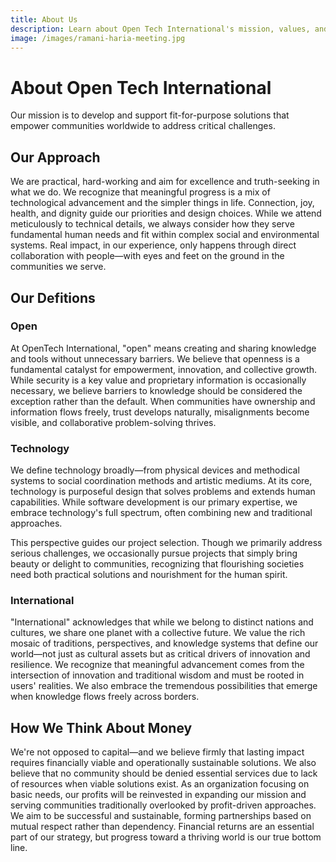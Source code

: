 ```yaml
---
title: About Us
description: Learn about Open Tech International's mission, values, and approach to advancing technology for global solutions.
image: /images/ramani-haria-meeting.jpg
---
```

# About Open Tech International

Our mission is to develop and support fit-for-purpose solutions that empower communities worldwide to address critical challenges.

## Our Approach
We are practical, hard-working and aim for excellence and truth-seeking in what we do. We recognize that meaningful progress is a mix of technological advancement and the simpler things in life. Connection, joy, health, and dignity guide our priorities and design choices. While we attend meticulously to technical details, we always consider how they serve fundamental human needs and fit within complex social and environmental systems. Real impact, in our experience, only happens through direct collaboration with people—with eyes and feet on the ground in the communities we serve.

## Our Defitions

### Open
At OpenTech International, "open" means creating and sharing knowledge and tools without unnecessary barriers. We believe that openness is a fundamental catalyst for empowerment, innovation, and collective growth. While security is a key value and proprietary information is occasionally necessary, we believe barriers to knowledge should be considered the exception rather than the default. When communities have ownership and information flows freely, trust develops naturally, misalignments become visible, and collaborative problem-solving thrives.

### Technology
We define technology broadly—from physical devices and methodical systems to social coordination methods and artistic mediums. At its core, technology is purposeful design that solves problems and extends human capabilities. While software development is our primary expertise, we embrace technology's full spectrum, often combining new and traditional approaches.

This perspective guides our project selection. Though we primarily address serious challenges, we occasionally pursue projects that simply bring beauty or delight to communities, recognizing that flourishing societies need both practical solutions and nourishment for the human spirit.

### International
"International" acknowledges that while we belong to distinct nations and cultures, we share one planet with a collective future. We value the rich mosaic of traditions, perspectives, and knowledge systems that define our world—not just as cultural assets but as critical drivers of innovation and resilience. We recognize that meaningful advancement comes from the intersection of innovation and traditional wisdom and must be rooted in users' realities. We also embrace the tremendous possibilities that emerge when knowledge flows freely across borders.

## How We Think About Money
We're not opposed to capital—and we believe firmly that lasting impact requires financially viable and operationally sustainable solutions. We also believe that no community should be denied essential services due to lack of resources when viable solutions exist. As an organization focusing on basic needs, our profits will be reinvested in expanding our mission and serving communities traditionally overlooked by profit-driven approaches. We aim to be successful and sustainable, forming partnerships based on mutual respect rather than dependency. Financial returns are an essential part of our strategy, but progress toward a thriving world is our true bottom line.
